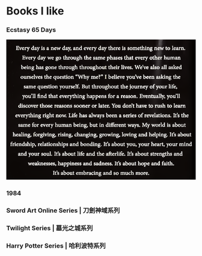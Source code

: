# Books I like

### Ecstasy 65 Days

![](<../../.gitbook/assets/image (1) (1).png>)

### 1984

### Sword Art Online Series | 刀劍神域系列

### Twilight Series | 墓光之城系列

### Harry Potter Series | 哈利波特系列

###

###

